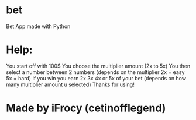 # bet
Bet App made with Python
# Help:
You start off with 100$
You choose the multiplier amount (2x to 5x)
You then select a number between 2 numbers (depends on the multiplier 2x = easy 5x = hard)
If you win you earn 2x 3x 4x or 5x of your bet (depends on how many multiplier amount u selected)
Thanks for using!
# Made by iFrocy (cetinofflegend)
